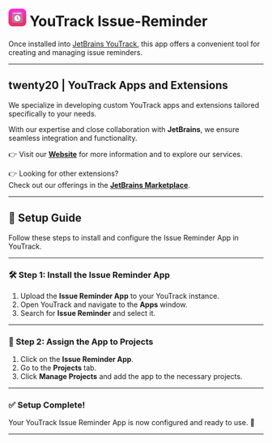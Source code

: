 # <img src="src/logo.png" alt="twenty20 logo" width="35"/> YouTrack Issue-Reminder

Once installed into [JetBrains YouTrack](https://www.jetbrains.com/youtrack/), this app offers a convenient tool for creating and managing issue reminders.

---

## twenty20 | YouTrack Apps and Extensions

We specialize in developing custom YouTrack apps and extensions tailored specifically to your needs.

With our expertise and close collaboration with **JetBrains**, we ensure seamless integration and functionality.

👉 Visit our **[Website](https://twenty20.de/)** for more information and to explore our services.

👉 Looking for other extensions?  
Check out our offerings in the **[JetBrains Marketplace](https://plugins.jetbrains.com/vendor/twenty20)**.

---

## 📌 Setup Guide

Follow these steps to install and configure the Issue Reminder App in YouTrack.

---

### 🛠 Step 1: Install the Issue Reminder App
1. Upload the **Issue Reminder App** to your YouTrack instance.
2. Open YouTrack and navigate to the **Apps** window.
3. Search for **Issue Reminder** and select it.

---

### 📌 Step 2: Assign the App to Projects
1. Click on the **Issue Reminder App**.
2. Go to the **Projects** tab.
3. Click **Manage Projects** and add the app to the necessary projects.

---

### ✅ Setup Complete!
Your YouTrack Issue Reminder App is now configured and ready to use. 🎉

---
